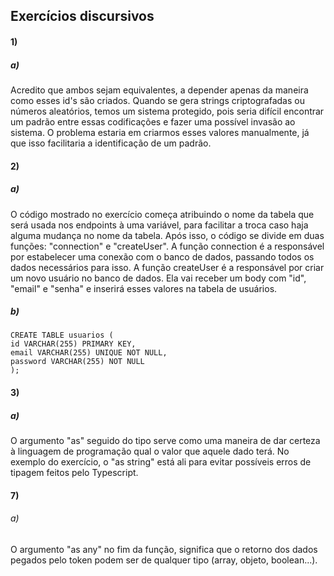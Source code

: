 ## Exercícios discursivos

#### 1)
##### a) 
Acredito que ambos sejam equivalentes, a depender apenas da maneira como esses id's são criados.
Quando se gera strings criptografadas ou números aleatórios, temos um sistema protegido, pois seria difícil 
encontrar um padrão entre essas codificações e fazer uma possível invasão ao sistema. O problema estaria em criarmos
esses valores manualmente, já que isso facilitaria a identificação de um padrão.

#### 2)
##### a)
O código mostrado no exercício começa atribuindo o nome da tabela que será usada nos endpoints à uma variável,
para facilitar a troca caso haja alguma mudança no nome da tabela. Após isso, o código se divide em duas funções:
"connection" e "createUser". A função connection é a responsável por estabelecer uma conexão com o banco de dados,
passando todos os dados necessários para isso.
A função createUser é a responsável por criar um novo usuário no banco de dados. Ela vai receber um body com "id",
"email" e "senha" e inserirá esses valores na tabela de usuários.

##### b)
```
CREATE TABLE usuarios (
id VARCHAR(255) PRIMARY KEY,
email VARCHAR(255) UNIQUE NOT NULL,
password VARCHAR(255) NOT NULL
);
```

#### 3)
##### a)
O argumento "as" seguido do tipo serve como uma maneira de dar certeza à linguagem de programação qual o valor
que aquele dado terá. No exemplo do exercício, o "as string" está ali para evitar possíveis erros de tipagem feitos
pelo Typescript.

#### 7)
###### a)
O argumento "as any" no fim da função, significa que o retorno dos dados pegados pelo token podem ser de qualquer tipo
(array, objeto, boolean...).